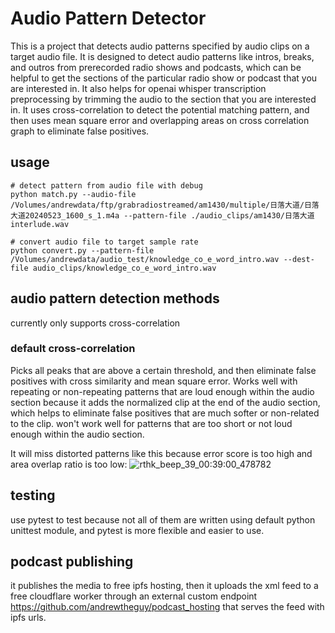 # Audio Pattern Detector
This is a project that detects audio patterns specified by audio clips on a target audio file. 
It is designed to detect audio patterns like intros, breaks, and outros from prerecorded radio shows and podcasts,
which can be helpful to get the sections of the particular radio show or podcast that you are interested in.
It also helps for openai whisper transcription preprocessing by trimming the audio to the section that you are interested in.
It uses cross-correlation to detect the potential matching pattern, and then uses mean square error and overlapping areas on cross correlation graph to eliminate false positives.


## usage
```shell
# detect pattern from audio file with debug
python match.py --audio-file /Volumes/andrewdata/ftp/grabradiostreamed/am1430/multiple/日落大道/日落大道20240523_1600_s_1.m4a --pattern-file ./audio_clips/am1430/日落大道interlude.wav

# convert audio file to target sample rate
python convert.py --pattern-file  /Volumes/andrewdata/audio_test/knowledge_co_e_word_intro.wav --dest-file audio_clips/knowledge_co_e_word_intro.wav

```

## audio pattern detection methods
currently only supports cross-correlation

### default cross-correlation
Picks all peaks that are above a certain threshold, and then eliminate false positives with cross similarity and mean square error.
Works well with repeating or non-repeating patterns that are loud enough within the audio section because it adds the normalized clip
at the end of the audio section, which helps to eliminate false positives that are much softer or non-related to the clip.
won't work well for patterns that are too short or not loud enough within the audio section. 

It will miss distorted patterns like this because error score is too high and area overlap ratio is too low:
![rthk_beep_39_00:39:00_478782](https://github.com/user-attachments/assets/80669708-b8f9-461c-ae6c-2edddb161904)



## testing
use pytest to test because not all of them are written using default python unittest module, and pytest is more flexible and easier to use.

## podcast publishing
it publishes the media to free ipfs hosting, then it uploads the xml feed to a free cloudflare worker through an external custom endpoint https://github.com/andrewtheguy/podcast_hosting that serves the feed with ipfs urls.
